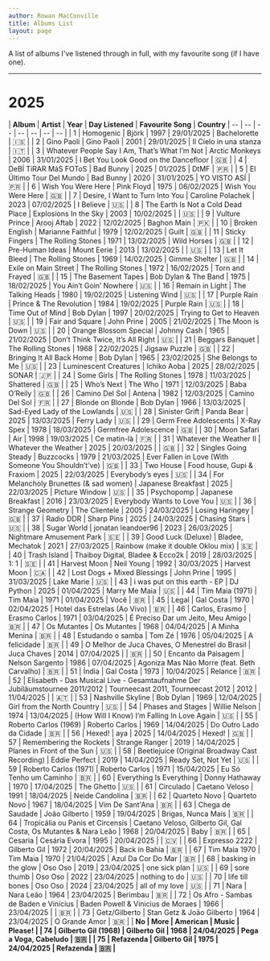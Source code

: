 ```yaml
---
author: Rowan MacConville
title: Albums List
layout: page
---
```


A list of albums I've listened through in full, with my favourite song (if I have one).

---

# 2025 

| **Album** | **Artist** | **Year** | **Day Listened** | **Favourite Song** | **Country**
| -- | -- | -- | -- | -- | -- | -- |
| 1 | Homogenic | Björk | 1997 | 29/01/2025 | Bachelorette | 🇮🇸 |
| 2 | Gino Paoli | Gino Paoli | 2001 | 29/01/2025 | Il Cielo in una stanza | 🇮🇹 |
| 3 | Whatever People Say I Am, That’s What I’m Not | Arctic Monkeys | 2006 | 31/01/2025 | I Bet You Look Good on the Dancefloor | 🇬🇧 |
| 4 | DeBÍ TiRAR MáS FOToS | Bad Bunny | 2025 | 01/2025 | DtMF | 🇵🇷 |
| 5 | El Último Tour Del Mundo | Bad Bunny | 2020 | 31/01/2025 | YO VISTO ASÍ | 🇵🇷 |
| 6 | Wish You Were Here | Pink Floyd | 1975 | 06/02/2025 | Wish You Were Here | 🇬🇧 |
| 7 | Desire, I Want to Turn Into You | Caroline Polachek | 2023 | 07/02/2025 | I Believe | 🇺🇸 |
| 8 | The Earth Is Not a Cold Dead Place | Explosions In the Sky | 2003 | 10/02/2025 |  | 🇺🇸 |
| 9 | Vulture Prince | Arooj Aftab | 2022 | 12/02/2025 | Baghon Main | 🇵🇰 |
| 10 | Broken English | Marianne Faithful | 1979 | 12/02/2025 | Guilt | 🇬🇧 |
| 11 | Sticky Fingers | The Rolling Stones | 1971 | 13/02/2025 | Wild Horses | 🇬🇧 |
| 12 | Pre-Human Ideas | Mount Eerie | 2013 | 13/02/2025 |  | 🇺🇸 |
| 13 | Let It Bleed | The Rolling Stones | 1969 | 14/02/2025 | Gimme Shelter | 🇬🇧 |
| 14 | Exile on Main Street | The Rolling Stones | 1972 | 16/02/2025 | Torn and Frayed | 🇬🇧 |
| 15 | The Basement Tapes | Bob Dylan & The Band | 1975 | 18/02/2025 | You Ain’t Goin’ Nowhere | 🇺🇸 |
| 16 | Remain in Light | The Talking Heads | 1980 | 19/02/2025 | Listening Wind | 🇺🇸 |
| 17 | Purple Rain | Prince & The Revolution | 1984 | 19/02/2025 | Purple Rain | 🇺🇸 |
| 18 | Time Out of Mind | Bob Dylan | 1997 | 20/02/2025 | Trying to Get to Heaven | 🇺🇸 |
| 19 | Fair and Square | John Prine | 2005 | 21/02/2025 | The Moon is Down | 🇺🇸 |
| 20 | Orange Blossom Special | Johnny Cash | 1965 | 21/02/2025 | Don’t Think Twice, It’s All Right | 🇺🇸 |
| 21 | Beggars Banquet | The Rolling Stones | 1968 | 22/02/2025 | Jigsaw Puzzle | 🇬🇧 |
| 22 | Bringing It All Back Home | Bob Dylan | 1965 | 23/02/2025 | She Belongs to Me | 🇺🇸 |
| 23 | Luminescent Creatures | Ichiko Aoba | 2025 | 28/02/2025 | SONAR | 🇯🇵 |
| 24 | Some Girls | The Rolling Stones | 1978 | 11/03/2025 | Shattered | 🇬🇧 |
| 25 | Who’s Next | The Who | 1971 | 12/03/2025 | Baba O’Reily | 🇬🇧 |
| 26 | Camino Del Sol | Antena | 1982 | 12/03/2025 | Camino Del Sol | 🇫🇷 |
| 27 | Blonde on Blonde | Bob Dylan | 1966 | 13/03/2025 | Sad-Eyed Lady of the Lowlands | 🇺🇸 |
| 28 | Sinister Grift | Panda Bear | 2025 | 13/03/2025 | Ferry Lady | 🇺🇸 |
| 29 | Germ Free Adolescents | X-Ray Spex | 1978 | 18/03/2025 | Germfree Adolescence | 🇬🇧 |
| 30 | Moon Safari | Air | 1998 | 19/03/2025 | Ce matin-là | 🇫🇷 |
| 31 | Whatever the Weather II | Whatever the Weather | 2025 | 20/03/2025 |  | 🇬🇧 |
| 32 | Singles Going Steady | Buzzcocks | 1979 | 21/03/2025 | Ever Fallen in Love (With Someone You Shouldn’t’ve) | 🇬🇧 |
| 33 | Two House | Food house, Gupi & Fraxiom | 2025 | 22/03/2025 | Everybody’s eyes | 🇺🇸 |
| 34 | For Melancholy Brunettes (& sad women) | Japanese Breakfast | 2025 | 22/03/2025 | Picture Window | 🇺🇸 |
| 35 | Psychopomp | Japanese Breakfast | 2016 | 23/03/2025 | Everybody Wants to Love You | 🇺🇸 |
| 36 | Strange Geometry | The Clientele | 2005 | 24/03/2025 | Losing Haringey | 🇬🇧 |
| 37 | Radio DDR | Sharp Pins | 2025 | 24/03/2025 | Chasing Stars | 🇺🇸 |
| 38 | Sugar World | jonatan leandoer96 | 2023 | 26/03/2025 | Nightmare Amusement Park | 🇸🇪 |
| 39 | Good Luck (Deluxe) | Bladee, Mechatok | 2021 | 27/03/2025 | Rainbow (make it double Oklou mix) | 🇸🇪 |
| 40 | Trash Island | Thaiboy Digital, Bladee & Ecco2k | 2019 | 28/03/2025 | 1: 1 | 🇸🇪 |
| 41 | Harvest Moon | Neil Young | 1992 | 30/03/2025 | Harvest Moon | 🇨🇦 |
| 42 | Lost Dogs + Mixed Blessings | John Prine | 1995 | 31/03/2025 | Lake Marie | 🇺🇸 |
| 43 | i was put on this earth - EP | DJ Python | 2025 | 01/04/2025 | Marry Me Maia | 🇺🇸 |
| 44 | Tim Maia (1971) | Tim Maia | 1971 | 01/04/2025 | Você | 🇧🇷 |
| 45 | Legal | Gal Costa | 1970 | 02/04/2025 | Hotel das Estrelas (Ao Vivo) | 🇧🇷 |
| 46 | Carlos, Erasmo | Erasmo Carlos | 1971 | 03/04/2025 | É Preciso Dar um Jeito, Meu Amigo | 🇧🇷 |
| 47 | Os Mutantes | Os Mutantes | 1968 | 04/04/2025 | A Minha Menina | 🇧🇷 |
| 48 | Estudando o samba | Tom Zé | 1976 | 05/04/2025 | A felicidade | 🇧🇷 |
| 49 | O Melhor de Juca Chaves, O Menestrel do Brasil | Juca Chaves | 2014 | 07/04/2025 |  | 🇧🇷 |
| 50 | Encanto da Paisagem | Nelson Sargento | 1986 | 07/04/2025 | Agoniza Mas Não Morre (feat. Beth Carvalho) | 🇧🇷 |
| 51 | Índia | Gal Costa | 1973 | 10/04/2025 | Relance | 🇧🇷 |
| 52 | Elisabeth - Das Musical Live - Gesamtaufnahme Der Jubiläumstournee 2011/2012 | Tourneecast 2011, Tourneecast 2012 | 2012 | 11/04/2025 |  | 🇦🇹 |
| 53 | Nashville Skyline | Bob Dylan | 1969 | 12/04/2025 | Girl from the North Country | 🇺🇸 |
| 54 | Phases and Stages | Willie Nelson | 1974 | 13/04/2025 | (How Will I Know) I’m Falling In Love Again | 🇺🇸 |
| 55 | Roberto Carlos (1969) | Roberto Carlos | 1969 | 14/04/2025 | Do Outro Lado da Cidade | 🇧🇷 |
| 56 | Hexed! | aya | 2025 | 14/04/2025 | Hexed! | 🇬🇧 |
| 57 | Remembering the Rockets | Strange Ranger | 2019 | 14/04/2025 | Planes in Front of the Sun | 🇺🇸 |
| 58 | Beetlejuice (Original Broadway Cast Recording) | Eddie Perfect | 2019 | 14/04/2025 | Ready Set, Not Yet | 🇺🇸 |
| 59 | Roberto Carlos (1971) | Roberto Carlos | 1971 | 15/04/2025 | Eu Só Tenho um Caminho | 🇧🇷 |
| 60 | Everything Is Everything | Donny Hathaway | 1970 | 17/04/2025 | The Ghetto | 🇺🇸 |
| 61 | Circulado | Caetano Veloso | 1991 | 18/04/2025 | Neide Candolina | 🇧🇷 |
| 62 | Quarteto Novo | Quarteto Novo | 1967 | 18/04/2025 | Vim De Sant'Ana | 🇧🇷 |
| 63 | Chega de Saudade | João Gilberto | 1959 | 19/04/2025 | Brigas, Nunca Mais | 🇧🇷 |
| 64 | Tropicália ou Panis et Circensis | Caetano Veloso, Gilberto Gil, Gal Costa, Os Mutantes & Nara Leão | 1968 | 20/04/2025 | Baby | 🇧🇷 |
| 65 | Cesaria | Cesária Evora | 1995 | 20/04/2025 | | 🇨🇻 |
| 66 | Expresso 2222 | Gilberto Gil | 1972 | 20/04/2025 | Back in Bahia | 🇧🇷 |
| 67 | Tim Maia 1970 | Tim Maia | 1970 | 21/04/2025 | Azul Da Cor Do Mar | 🇧🇷 |
| 68 | basking in the glow | Oso Oso | 2019 | 23/04/2025 | one sick plan | 🇺🇸 |
| 69 | sore thumb | Oso Oso | 2022 | 23/04/2025 | nothing to do | 🇺🇸 |
| 70 | life till bones | Oso Oso | 2024 | 23/04/2025 | all of my love | 🇺🇸 |
| 71 | Nara | Nara Leão | 1964 | 23/04/2025 | Berimbau | 🇧🇷 |
| 72 | Os Afro - Sambas de Baden e Vinícius | Baden Powell & Vinicius de Moraes | 1966 | 23/04/2025 | | 🇧🇷 |
| 73 | Getz/Gilberto | Stan Getz & João Gilberto | 1964 | 23/04/2025 | O Grande Amor | 🇧🇷 |
| <b>No | <b>More | <b>American | <b>Music | <b>Please! |
| 74 | Gilberto Gil (1968) | Gilberto Gil | 1968 | 24/04/2025 | Pega a Voga, Cabeludo | 🇧🇷 |
| 75 | Refazenda | Gilberto Gil | 1975 | 24/04/2025 | Refazenda | 🇧🇷 |